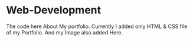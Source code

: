 # Web-Development
The code here About My portfolio.
Currently I added only HTML & CSS file of my Portfolio.
And my Image also added Here.
